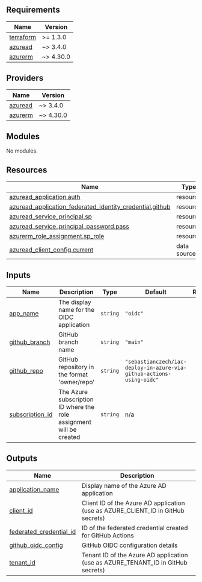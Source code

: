 <!-- BEGINNING OF PRE-COMMIT-TERRAFORM DOCS HOOK -->
## Requirements

| Name | Version |
|------|---------|
| <a name="requirement_terraform"></a> [terraform](#requirement\_terraform) | >= 1.3.0 |
| <a name="requirement_azuread"></a> [azuread](#requirement\_azuread) | ~> 3.4.0 |
| <a name="requirement_azurerm"></a> [azurerm](#requirement\_azurerm) | ~> 4.30.0 |

## Providers

| Name | Version |
|------|---------|
| <a name="provider_azuread"></a> [azuread](#provider\_azuread) | ~> 3.4.0 |
| <a name="provider_azurerm"></a> [azurerm](#provider\_azurerm) | ~> 4.30.0 |

## Modules

No modules.

## Resources

| Name | Type |
|------|------|
| [azuread_application.auth](https://registry.terraform.io/providers/hashicorp/azuread/latest/docs/resources/application) | resource |
| [azuread_application_federated_identity_credential.github](https://registry.terraform.io/providers/hashicorp/azuread/latest/docs/resources/application_federated_identity_credential) | resource |
| [azuread_service_principal.sp](https://registry.terraform.io/providers/hashicorp/azuread/latest/docs/resources/service_principal) | resource |
| [azuread_service_principal_password.pass](https://registry.terraform.io/providers/hashicorp/azuread/latest/docs/resources/service_principal_password) | resource |
| [azurerm_role_assignment.sp_role](https://registry.terraform.io/providers/hashicorp/azurerm/latest/docs/resources/role_assignment) | resource |
| [azuread_client_config.current](https://registry.terraform.io/providers/hashicorp/azuread/latest/docs/data-sources/client_config) | data source |

## Inputs

| Name | Description | Type | Default | Required |
|------|-------------|------|---------|:--------:|
| <a name="input_app_name"></a> [app\_name](#input\_app\_name) | The display name for the OIDC application | `string` | `"oidc"` | no |
| <a name="input_github_branch"></a> [github\_branch](#input\_github\_branch) | GitHub branch name | `string` | `"main"` | no |
| <a name="input_github_repo"></a> [github\_repo](#input\_github\_repo) | GitHub repository in the format 'owner/repo' | `string` | `"sebastianczech/iac-deploy-in-azure-via-github-actions-using-oidc"` | no |
| <a name="input_subscription_id"></a> [subscription\_id](#input\_subscription\_id) | The Azure subscription ID where the role assignment will be created | `string` | n/a | yes |

## Outputs

| Name | Description |
|------|-------------|
| <a name="output_application_name"></a> [application\_name](#output\_application\_name) | Display name of the Azure AD application |
| <a name="output_client_id"></a> [client\_id](#output\_client\_id) | Client ID of the Azure AD application (use as AZURE\_CLIENT\_ID in GitHub secrets) |
| <a name="output_federated_credential_id"></a> [federated\_credential\_id](#output\_federated\_credential\_id) | ID of the federated credential created for GitHub Actions |
| <a name="output_github_oidc_config"></a> [github\_oidc\_config](#output\_github\_oidc\_config) | GitHub OIDC configuration details |
| <a name="output_tenant_id"></a> [tenant\_id](#output\_tenant\_id) | Tenant ID of the Azure AD application (use as AZURE\_TENANT\_ID in GitHub secrets) |
<!-- END OF PRE-COMMIT-TERRAFORM DOCS HOOK -->
